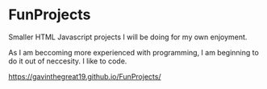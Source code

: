 # FunProjects
Smaller HTML Javascript projects I will be doing for my own enjoyment.

As  I am beccoming more experienced with programming, I am beginning to do it out of neccesity. I like to code.

https://gavinthegreat19.github.io/FunProjects/
